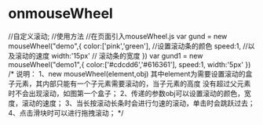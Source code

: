 # onmouseWheel
//自定义滚动;
//使用方法
//在页面引入mouseWheel.js
var gund = new mouseWheel("demo",{
  color:['pink','green'], //设置滚动条的颜色
  speed:1,                //以及滚动的速度
  width:'15px'           // 滚动条的宽度
})
var gund1 = new mouseWheel("demo1",{
  color:['#cdcdd6','#616361'],
  speed:1,
  width:'5px'
})
/*
   说明：
   1、new mouseWheel(element,obj) 其中element为需要设置滚动的盒子元素，其内部只能有一个子元素需要滚动的，当子元素的高度
   没有超过父元素时不会出现滚动，如图第一个盒子；
   2、传递的参数obj可以设置滚动的颜色，宽度，滚动的速度；
   3、当长按滚动长条时会进行匀速的滚动，单击时会跳跃过去；
   4、点击滑块时可以进行拖拽滚动；
*/
